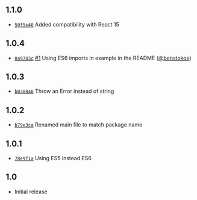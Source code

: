 ## 1.1.0

* [`50f5e40`](https://github.com/DerNivel/sinon-spy-react/commit/50f5e40a47e3b3355365174e0b042055d1757e9f)
  Added compatibility with React 15

## 1.0.4

* [`049783c`](https://github.com/DerNivel/sinon-spy-react/commit/049783c48ec3de8db94c8ba1d1cb0e078fe74521)
  [#1](https://github.com/DerNivel/sinon-spy-react/pull/1)
  Using ES6 imports in example in the README
  ([@benstokoe](https://github.com/benstokoe))

## 1.0.3

* [`b038840`](https://github.com/DerNivel/sinon-spy-react/commit/b03884099992bad40e50e0ea8e39b4995097eba2)
  Throw an Error instead of string

## 1.0.2

* [`b79e3ca`](https://github.com/DerNivel/sinon-spy-react/commit/b79e3ca2aa040ae664e9cb21a8198280e2bf3537)
  Renamed main file to match package name

## 1.0.1

* [`78e9f1a`](https://github.com/DerNivel/sinon-spy-react/commit/78e9f1a1a39aeaa7a68a7a8e8c2e3bfeddbb87e2)
  Using ES5 instead ES6

## 1.0

* Initial release

